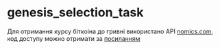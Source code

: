 # genesis_selection_task

Для отримання курсу біткоіна до гривні використано API [nomics.com](nomics.com), код доступу можно отримати за [посиланням](https://p.nomics.com/cryptocurrency-bitcoin-api)
